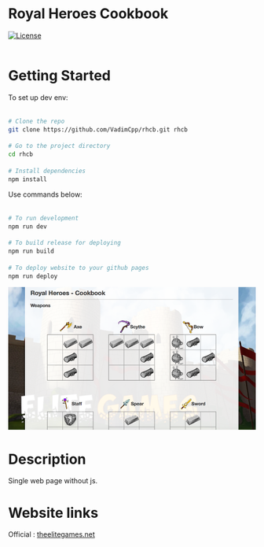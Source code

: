 # Royal Heroes Cookbook
<a href="http://opensource.org/licenses/MIT"><img src="https://camo.githubusercontent.com/576f25c78e59902f0c6ccfff81f0448ef660e90d/687474703a2f2f696d672e736869656c64732e696f2f62616467652f4c6963656e73652d4d49542d626c75652e737667" alt="License" data-canonical-src="http://img.shields.io/badge/License-MIT-blue.svg" style="max-width:100%;"></a>
<br><br>

# Getting Started

To set up dev env:

```bash

# Clone the repo
git clone https://github.com/VadimCpp/rhcb.git rhcb

# Go to the project directory
cd rhcb

# Install dependencies
npm install

```

Use commands below:

```bash

# To run development
npm run dev

# To build release for deploying
npm run build

# To deploy website to your github pages
npm run deploy

```


![](https://raw.githubusercontent.com/VadimCpp/rhcb/master/src/img/screen.png)
# Description
Single web page without js.
# Website links
Official : [theelitegames.net](http://theelitegames.net)
